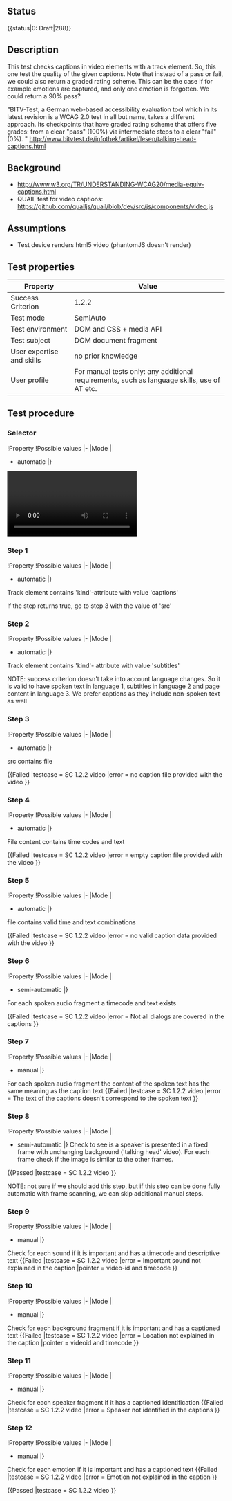 
## Status
{{status|0: Draft|288}}

## Description

This test checks captions in video elements with a track element. So, this one test the quality of the given captions. Note that instead of a pass or fail, we could also return a graded rating scheme. This can be the case if for example emotions are captured, and only one emotion is forgotten. We could return a 90% pass?

"BITV-Test, a German web-based accessibility evaluation tool which in its latest revision is a WCAG 2.0 test in all but name, takes a different approach. Its checkpoints that have graded rating scheme that offers five grades: from a clear "pass" (100%) via intermediate steps to a clear "fail" (0%). "
http://www.bitvtest.de/infothek/artikel/lesen/talking-head-captions.html

## Background

- http://www.w3.org/TR/UNDERSTANDING-WCAG20/media-equiv-captions.html
- QUAIL test for video captions: https://github.com/quailjs/quail/blob/dev/src/js/components/video.js

## Assumptions
- Test device renders html5 video (phantomJS doesn't render)

## Test properties

| Property         | Value
|------------------|----
|Success Criterion | 1.2.2
|Test mode         | SemiAuto
|Test environment  | DOM and CSS + media API
|Test subject      | DOM document fragment
|User expertise and skills |  no prior knowledge
|User profile      |For manual tests only: any additional requirements, such as language skills, use of AT etc.


## Test procedure

### Selector

!Property
!Possible values
|-
|Mode
|
- automatic
|}

<VIDEO> containing a TRACK attribute

### Step 1

!Property
!Possible values
|-
|Mode
|
- automatic
|}

Track element contains 'kind'-attribute with value 'captions'

If the step returns true, go to step 3 with the value of 'src'

### Step 2

!Property
!Possible values
|-
|Mode
|
- automatic
|}

Track element contains 'kind'- attribute with value 'subtitles'

NOTE: success criterion doesn't take into account language changes. So it is valid to have spoken text in language 1, subtitles in language 2 and page content in language 3. We prefer captions as they include non-spoken text as well

### Step 3

!Property
!Possible values
|-
|Mode
|
- automatic
|}

src contains file

{{Failed
 |testcase = SC 1.2.2 video
 |error = no caption file provided with the video
 }}


### Step 4

!Property
!Possible values
|-
|Mode
|
- automatic
|}

File content contains time codes and text

{{Failed
 |testcase = SC 1.2.2 video
 |error = empty caption file provided with the video
 }}

### Step 5

!Property
!Possible values
|-
|Mode
|
- automatic
|}

file contains valid time and text combinations

{{Failed
 |testcase = SC 1.2.2 video
 |error = no valid caption data provided with the video
 }}


### Step 6

!Property
!Possible values
|-
|Mode
|
- semi-automatic
|}

For each spoken audio fragment a timecode and text exists

{{Failed
 |testcase = SC 1.2.2 video
 |error = Not all dialogs are covered in the captions
 }}

### Step 7

!Property
!Possible values
|-
|Mode
|
- manual
|}

For each spoken audio fragment the content of the spoken text has the same meaning as the caption text
{{Failed
 |testcase = SC 1.2.2 video
 |error = The text of the captions doesn't correspond to the spoken text
 }}


### Step 8

!Property
!Possible values
|-
|Mode
|
- semi-automatic
|}
Check to see is a speaker is presented in a fixed frame with unchanging background ('talking head' video).
For each frame check if the image is similar to the other frames.

{{Passed
 |testcase = SC 1.2.2 video
 }}

NOTE: not sure if we should add this step, but if this step can be done fully automatic with frame scanning, we can skip additional manual steps.

### Step 9

!Property
!Possible values
|-
|Mode
|
- manual
|}

Check for each sound if it is important and has a timecode and descriptive text
{{Failed
 |testcase = SC 1.2.2 video
 |error = Important sound not explained in the caption
 |pointer = video-id and timecode
 }}

### Step 10

!Property
!Possible values
|-
|Mode
|
- manual
|}

Check for each background fragment if it is important and has a captioned text
{{Failed
 |testcase = SC 1.2.2 video
 |error = Location not explained in the caption
 |pointer = videoid and timecode
 }}

### Step 11

!Property
!Possible values
|-
|Mode
|
- manual
|}

Check for each speaker fragment if it has a captioned identification
{{Failed
 |testcase = SC 1.2.2 video
 |error = Speaker not identified in the captions
 }}

### Step 12

!Property
!Possible values
|-
|Mode
|
- manual
|}

Check for each emotion if it is important and has a captioned text
{{Failed
 |testcase = SC 1.2.2 video
 |error = Emotion not explained in the caption
 }}

{{Passed
 |testcase = SC 1.2.2 video
 }}
